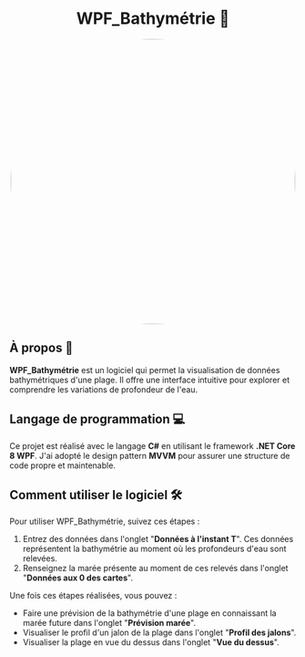 <h1 align="center">WPF_Bathymétrie 🌊</h1>

<p align="center">
  <img src="https://github.com/AlexD972/WPF_Bathymetrie/assets/125886242/22637c54-0627-4b10-9c1b-ec6c2d503c11" width="500" style="border-radius:50%">
</p>



## À propos 📖
**WPF_Bathymétrie** est un logiciel qui permet la visualisation de données bathymétriques d'une plage. Il offre une interface intuitive pour explorer et comprendre les variations de profondeur de l'eau.

## Langage de programmation 💻
Ce projet est réalisé avec le langage **C#** en utilisant le framework **.NET Core 8 WPF**. J'ai adopté le design pattern **MVVM** pour assurer une structure de code propre et maintenable.

## Comment utiliser le logiciel 🛠️
Pour utiliser WPF_Bathymétrie, suivez ces étapes :

1. Entrez des données dans l'onglet "**Données à l'instant T**". Ces données représentent la bathymétrie au moment où les profondeurs d'eau sont relevées.
2. Renseignez la marée présente au moment de ces relevés dans l'onglet "**Données aux 0 des cartes**".

Une fois ces étapes réalisées, vous pouvez :

- Faire une prévision de la bathymétrie d'une plage en connaissant la marée future dans l'onglet "**Prévision marée**".
- Visualiser le profil d'un jalon de la plage dans l'onglet "**Profil des jalons**".
- Visualiser la plage en vue du dessus dans l'onglet "**Vue du dessus**".
